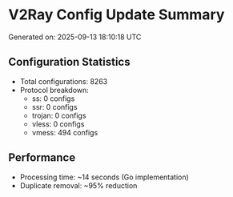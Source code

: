 # V2Ray Config Update Summary
Generated on: 2025-09-13 18:10:18 UTC

## Configuration Statistics
- Total configurations: 8263
- Protocol breakdown:
  - ss: 0 configs
  - ssr: 0 configs
  - trojan: 0 configs
  - vless: 0 configs
  - vmess: 494 configs

## Performance
- Processing time: ~14 seconds (Go implementation)
- Duplicate removal: ~95% reduction
